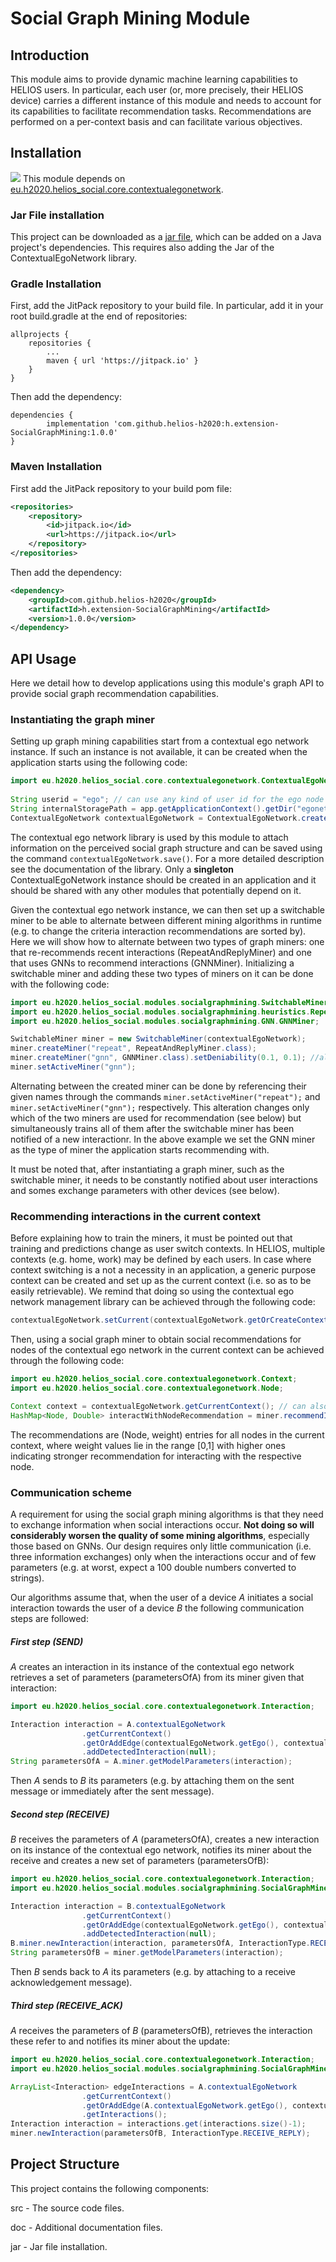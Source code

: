 # Social Graph Mining Module

## Introduction
This module aims to provide dynamic machine learning capabilities to HELIOS users.
In particular, each user (or, more precisely, their HELIOS device) carries a different instance of this module 
and needs to account for its capabilities to facilitate recommendation tasks. Recommendations are performed on a per-context
basis and can facilitate various objectives.

## Installation
[![](https://jitpack.io/v/helios-h2020/h.extension-SocialGraphMining.svg)](https://jitpack.io/#helios-h2020/h.extension-SocialGraphMining)
This module depends on [eu.h2020.helios_social.core.contextualegonetwork](https://github.com/helios-h2020/h.core-SocialEgoNetwork).

### Jar File installation
This project can be downloaded as a [jar file](https://github.com/helios-h2020/h.extension-SocialGraphMining/blob/master/jar/h.extension-SocialGraphMining%201.0.0.jar), which can be added on a
Java project's dependencies. This requires also adding the Jar of the ContextualEgoNetwork library.

### Gradle Installation
First, add the JitPack repository to your build file. In particular, add it in your root build.gradle at the end of repositories:

```
allprojects {
	repositories {
		...
		maven { url 'https://jitpack.io' }
	}
}
```

Then add the dependency:

```
dependencies {
        implementation 'com.github.helios-h2020:h.extension-SocialGraphMining:1.0.0'
}
```

### Maven Installation
First add the JitPack repository to your build pom file:

```xml
<repositories>
	<repository>
	    <id>jitpack.io</id>
	    <url>https://jitpack.io</url>
	</repository>
</repositories>
```

Then add the dependency:

```xml
<dependency>
    <groupId>com.github.helios-h2020</groupId>
    <artifactId>h.extension-SocialGraphMining</artifactId>
    <version>1.0.0</version>
</dependency>
```

## API Usage
Here we detail how to develop applications using this module's graph API to provide social graph recommendation capabilities.

### Instantiating the graph miner
Setting up graph mining capabilities start from a contextual ego network instance. If such an instance is not available,
it can be created when the application starts using the following code:
```java
import eu.h2020.helios_social.core.contextualegonetwork.ContextualEgoNetwork;
    
String userid = "ego"; // can use any kind of user id for the ego node
String internalStoragePath = app.getApplicationContext().getDir("egonetwork", MODE_PRIVATE); // an internal storage path in Android devices
ContextualEgoNetwork contextualEgoNetwork = ContextualEgoNetwork.createOrLoad(internalStoragePath, userid, null);
```
The contextual ego network library is used by this module to attach information on the perceived
social graph structure and can be saved using the command `contextualEgoNetwork.save()`. For a more
detailed description see the documentation of the library. Only a **singleton** ContextualEgoNetwork instance should be created 
in an application and it should be shared with any other modules that potentially depend on it.

Given the contextual ego network instance, we can then set up a switchable miner to be able to alternate between different mining algorithms in runtime (e.g. to change the criteria interaction recommendations are sorted by). Here we will show how to alternate between two types of graph miners: one that re-recommends recent interactions (RepeatAndReplyMiner) and one that uses GNNs to
recommend interactions (GNNMiner). Initializing a switchable miner and adding these two types of miners on it can be done with
the following code:

```java
import eu.h2020.helios_social.modules.socialgraphmining.SwitchableMiner;
import eu.h2020.helios_social.modules.socialgraphmining.heuristics.RepeatAndReplyMiner;
import eu.h2020.helios_social.modules.socialgraphmining.GNN.GNNMiner;

SwitchableMiner miner = new SwitchableMiner(contextualEgoNetwork);
miner.createMiner("repeat", RepeatAndReplyMiner.class);
miner.createMiner("gnn", GNNMiner.class).setDeniability(0.1, 0.1); //also apply 10% differential privacy and plausible deniability
miner.setActiveMiner("gnn");
```
Alternating between the created miner can be done by referencing their given names through the commands
`miner.setActiveMiner("repeat");` and `miner.setActiveMiner("gnn");` respectively. This alteration changes only which of the
two miners are used for recommendation (see below) but simultaneously trains all of them after the switchable miner has been
notified of a new interactionr. In the above example we set the GNN miner as the type of miner the application starts recommending
with.

It must be noted that, after instantiating a graph miner, such as the switchable miner, it needs to be constantly notified about
user interactions and somes exchange parameters with other devices (see below).

### Recommending interactions in the current context
Before explaining how to train the miners, it must be pointed out that training and predictions change as user switch contexts.
In HELIOS, multiple contexts (e.g. home, work) may be defined by each users. In case where context switching is a not a
necessity in an application, a generic purpose context can be created and set up as the current context (i.e. so as to be easily
retrievable). We remind that doing so using the contextual ego network management library can be achieved through the following code:

```java
contextualEgoNetwork.setCurrent(contextualEgoNetwork.getOrCreateContext("default"));
```

Then, using a social graph miner to obtain social recommendations for nodes of the contextual ego network in the current context can be achieved through the following code:
```java
import eu.h2020.helios_social.core.contextualegonetwork.Context;
import eu.h2020.helios_social.core.contextualegonetwork.Node;

Context context = contextualEgoNetwork.getCurrentContext(); // can also obtain other contexts to recommend for
HashMap<Node, Double> interactWithNodeRecommendation = miner.recommendInteractions(context);
```
The recommendations are (Node, weight) entries for all nodes in the current context, where weight values lie in the range [0,1]
with higher ones indicating stronger recommendation for interacting with the respective node. 

### Communication scheme
A requirement for using the social graph mining algorithms is that they need to exchange information when social interactions occur. **Not doing so will considerably worsen the quality of some mining algorithms**, especially those based on GNNs. Our design requires
only little communication (i.e. three information exchanges) only when the interactions occur and of few parameters (e.g. at worst, expect a 100 double numbers converted to strings).

Our algorithms assume that, when the user of a device *A* initiates a social interaction towards the user of a device *B* the following communication steps are followed:

##### First step (SEND)
*A* creates an interaction in its instance of the contextual ego network retrieves a set of parameters (parametersOfA) from its miner given that interaction:
```java
import eu.h2020.helios_social.core.contextualegonetwork.Interaction;

Interaction interaction = A.contextualEgoNetwork
				.getCurrentContext()
				.getOrAddEdge(contextualEgoNetwork.getEgo(), contextualEgoNetwork.getOrCreateNode(nameOfB, null))
				.addDetectedInteraction(null);
String parametersOfA = A.miner.getModelParameters(interaction);
```
Then *A* sends to *B* its parameters (e.g. by attaching them on the sent message or immediately after the sent message).

##### Second step (RECEIVE)
*B* receives the parameters of *A* (parametersOfA), creates a new interaction on its instance of the contextual ego network, notifies its miner about the receive and creates a new set of parameters (parametersOfB):
```java
import eu.h2020.helios_social.core.contextualegonetwork.Interaction;
import eu.h2020.helios_social.modules.socialgraphmining.SocialGraphMiner.InteractionType;

Interaction interaction = B.contextualEgoNetwork
				.getCurrentContext()
				.getOrAddEdge(contextualEgoNetwork.getEgo(), contextualEgoNetwork.getOrCreateNode(nameOfA, null))
				.addDetectedInteraction(null);
B.miner.newInteraction(interaction, parametersOfA, InteractionType.RECEIVE);
String parametersOfB = miner.getModelParameters(interaction);
```
Then *B* sends back to *A* its parameters (e.g. by attaching to a receive acknowledgement message).

##### Third step (RECEIVE_ACK)
*A* receives the parameters of *B* (parametersOfB), retrieves the interaction these refer to and notifies its miner about the update:

```java
import eu.h2020.helios_social.core.contextualegonetwork.Interaction;
import eu.h2020.helios_social.modules.socialgraphmining.SocialGraphMiner.InteractionType;

ArrayList<Interaction> edgeInteractions = A.contextualEgoNetwork
				.getCurrentContext()
				.getOrAddEdge(A.contextualEgoNetwork.getEgo(), contextualEgoNetwork.getOrCreateNode(nameOfB, null))
				.getInteractions();
Interaction interaction = interactions.get(interactions.size()-1);
miner.newInteraction(parametersOfB, InteractionType.RECEIVE_REPLY);
```

## Project Structure
This project contains the following components:

src - The source code files.

doc - Additional documentation files.

jar - Jar file installation.